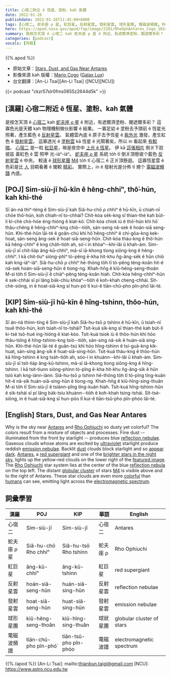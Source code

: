 ```yaml
---
title: 心宿二附近 ê 恆星、塗粉、kah 氣體
date: 2022-01-26
publishdate: 2022-01-26T11:45:00+0800
tags: [心宿二, 蛇夫座 ρ 星, 紅巨星, 反射星雲, 發射星雲, 球形星團, 電磁波頻譜, M4]
hero: https://apod.nasa.gov/apod/fap/image/2201/RhoOphAntares_Cogo_1024_annotated.jpg
summary: 是按怎天頂 ê 心宿二 kah 蛇夫座 ρ 星 ê 附近，有遮爾濟塗粉、閣遮爾多彩？
categories: [podcast]
vocals: [阿錕]
---
```


{{% apod %}}

- 原始文章：[Stars, Dust, and Gas Near Antares](https://apod.nasa.gov/apod/ap220126.html)
- 影像來源 kah 版權：[Mario Cogo](http://galaxlux.com/Author.htm) ([Galax Lux](http://galaxlux.com/))
- 台文翻譯：[An-Li Tsai][An-Li Tsai] ([NCU][NCU])

{{< podcast "ckzr57slr0fms0855z2644d5k" >}}

## [漢羅] 心宿二附近 ê 恆星、塗粉、kah 氣體
是按怎天頂 ê [心宿二][Antares 1] kah [蛇夫座 ρ 星][Rho Ophiuchi 1] ê 附近，有遮爾濟塗粉、閣遮爾多彩？
這寡色光是天體 kah 物理機制做伙影響 ê 結果。
一寡足幼 ê 塗粉去予頭前 ê 恆星光照著，產生藍色 ê [反射星雲][reflection nebulae]。
氣體雲內底 ê 原子去予恆星 ê [紫外光][ultraviolet] 激發，產生紅色 ê [發射星雲][emission nebulae t]。
這寡透光 ê [塗粉雲][dust] kā 恆星 ê 光閘著矣，所以 in 看起來 [有較暗][appear dark t]。
[心宿二][Antares 2] 是一粒 [紅巨星][red supergiant]，嘛是夜空中 [上光 ê 恆星][brighter stars in the night sky]。
伊 kā [這張相片][featured image] 倒爿下跤彼區 黃紅色 ê 雲 照甲 光-iàⁿ-iàⁿ。
[蛇夫座 ρ 星][Rho Ophiuchi 2] 系統 to̍h tī 倒爿頂懸彼个藍色 [反射星雲][reflection nebula] ê 中央。
較遠 ê [球形星團][globular cluster] [M4][M4] to̍h tī 心宿二 ê 正爿頂懸遐。
這寡恆星雲 ê 色彩是比 [人][humans] 目睭看著 ê 閣較 [精彩][colorful]。
實際上，in ê 發射光是分佈 tī 規个 [電磁波頻譜][electromagnetic spectrum] 內底。


## [POJ] Sim-siù-jī hū-kīn ê hêng-chhiⁿ, thô͘-hún, kah khì-thé
Sī án-ná thiⁿ-téng ê Sim-siù-jī kah Siâ-hu-chō ρ chhiⁿ ê hū-kīn, ū chiah-nī chōe thô͘-hún, koh chiah-nī to-chhái?
Chit-kóa se̍k-kng sī thian-thé kah bu̍t-lí ki-chè chò-hóe éng-hióng ê kiat-kò͘.
Chi̍t-kóa chiok iù ê thô͘-hún khì hō͘ thâu-chêng ê hêng-chhiⁿ-kng chiò--tio̍h, sán-seng nâ-sek ê hoán-siā seng-hûn.
Khì-thé-hûn lāi-té ê goân-chú khì hō͘ hêng-chhiⁿ ê chí-gōa-kng kek-hoat, sán-seng âng-sek ê hoat-siā-seng-hûn.
Chit-kóa thàu-kng ê thô͘-hún kā hêng-chhiⁿ ê kng cha̍h-tio̍h ah, só͘-í in khòaⁿ--khí-lâi ū khah-àm.
Sim-siù-jī sī chi̍t-lia̍p âng-kū-chhiⁿ, mā-sī iā-khong tiong siōng-kng ê hêng-chhiⁿ.
I kā chit-tiuⁿ siòng-phìⁿ tò-pêng ē-kha hit-khu n̂g-âng-se̍k ê hûn chiò kah kng-iàⁿ-iàⁿ.
Siâ-hu-chō ρ chhiⁿ hē-thóng to̍h tī tò-pêng téng-koân hit-ê nâ-sek hoán-siā-seng-hûn ê tiong-ng.
Khah-hn̄g ê kiû-hêng-seng-thoân M-sì to̍h tī Sim-siù-jī ê chiàⁿ-pêng téng-koân hiah.
Chit-kóa hêng-chhiⁿ-hûn ê sek-chhái sī pí lâng ba̍k-chiu khòaⁿ--tio̍h ê koh-khah cheng-chhái.
Si̍t-chè-siōng, in ê hoat-siā-kng sī hun-pò͘ tī kui-ê tiān-chû-pho pîn-phó͘ lāi-té.

## [KIP] Sim-siù-jī hū-kīn ê hîng-tshinn, thôo-hún, kah khì-thé
Sī án-ná thinn-tíng ê Sim-siù-jī kah Siâ-hu-tsō ρ tshinn ê hū-kīn, ū tsiah-nī tsuē thôo-hún, koh tsiah-nī to-tshái?
Tsit-kuá si̍k-kng sī thian-thé kah bu̍t-lí ki-tsè tsò-hué íng-hióng ê kiat-kòo.
Tsi̍t-kuá tsiok iù ê thôo-hún khì hōo thâu-tsîng ê hîng-tshinn-kng tsiò--tio̍h, sán-sing nâ-sik ê huán-siā sing-hûn.
Khì-thé-hûn lāi-té ê guân-tsú khì hōo hîng-tshinn ê tsí-guā-kng kik-huat, sán-sing âng-sik ê huat-siā-sing-hûn.
Tsit-kuá thàu-kng ê thôo-hún kā hîng-tshinn ê kng tsa̍h-tio̍h ah, sóo-í in khuànn--khí-lâi ū khah-àm.
Sim-siù-jī sī tsi̍t-lia̍p âng-kū-tshinn, mā-sī iā-khong tiong siōng-kng ê hîng-tshinn.
I kā tsit-tiunn siòng-phìnn tò-pîng ē-kha hit-khu n̂g-âng-si̍k ê hûn tsiò kah kng-iànn-iànn.
Siâ-hu-tsō ρ tshinn hē-thóng to̍h tī tò-pîng tíng-kuân hit-ê nâ-sik huán-siā-sing-hûn ê tiong-ng.
Khah-hn̄g ê kiû-hîng-sing-thuân M-sì to̍h tī Sim-siù-jī ê tsiànn-pîng tíng-kuân hiah.
Tsit-kuá hîng-tshinn-hûn ê sik-tshái sī pí lâng ba̍k-tsiu khuànn--tio̍h ê koh-khah tsing-tshái.
Si̍t-tsè-siōng, in ê huat-siā-kng sī hun-pòo tī kui-ê tiān-tsû-pho pîn-phóo lāi-té.

## [English] Stars, Dust, and Gas Near Antares
Why is the sky near [Antares][Antares 1] and [Rho Ophiuchi][Rho Ophiuchi 1] so dusty yet colorful?
The colors result from a mixture of objects and processes.
Fine dust -- illuminated from the front by starlight -- produces blue [reflection nebulae][reflection nebulae].
Gaseous clouds whose atoms are excited by [ultraviolet][ultraviolet] starlight produce reddish [emission nebulae][emission nebulae e].
Backlit [dust][dust] clouds block starlight and so [appear dark][appear dark e].
[Antares][Antares 2], a [red supergiant][red supergiant] and one of the [brighter stars in the night sky][brighter stars in the night sky], lights up the yellow-red clouds on the lower right of the [featured image][featured image].
The [Rho Ophiuchi][Rho Ophiuchi 2] star system lies at the center of the blue [reflection nebula][reflection nebula] on the top left.
The distant [globular cluster][globular cluster] of stars [M4][M4] is visible above and to the right of Antares.
These star clouds are even more [colorful][colorful] than [humans][humans] can see, emitting light across the [electromagnetic spectrum][electromagnetic spectrum].

## 詞彙學習

|漢羅|POJ|KIP|華語|English|
|-|-|-|-|-|
|心宿二|Sim-siù-jī|Sim-siù-jī|心宿二|Antares|
|蛇夫座 ρ 星|Siâ-hu-chō Rho chhiⁿ|Siâ-hu-tsō Rho tshinn|蛇夫座 ρ|Rho Ophiuchi|
|紅巨星|âng-kū-chhiⁿ|âng-kū-tshinn|紅巨星|red supergiant|
|反射星雲|hoán-siā-seng-hûn|huán-siā-sing-hûn|反射星雲|reflection nebulae|
|發射星雲|hoat-siā-seng-hûn|huat-siā-sing-hûn|發射星雲|emission nebulae|
|球形星團|kiû-hêng-seng-thoân|kiû-hîng-sing-thuân|球狀星團|globular cluster of stars|
|電磁波頻譜|tiān-chû-pho pîn-phó͘|tiān-tsû-pho pîn-phóo|電磁波譜|electromagnetic spectrum|

{{% /apod %}}
[An-Li Tsai]: mailto:thianbun.taigi@gmail.com
[NCU]: https://www.astro.ncu.edu.tw


[Antares 1]:https://en.wikipedia.org/wiki/Antares
[Rho Ophiuchi 1]:https://en.wikipedia.org/wiki/Rho_Ophiuchi_cloud_complex
[reflection nebulae]:https://apod.nasa.gov/apod/fap/reflection_nebulae.html
[ultraviolet]:https://science.nasa.gov/ems/10_ultravioletwaves
[emission nebulae e]:https://apod.nasa.gov/apod/ap210214.html
[emission nebulae t]:https://apod.tw/daily/20210214/
[dust]:https://apod.nasa.gov/apod/ap030706.html
[appear dark e]:https://apod.nasa.gov/apod/ap201122.html
[appear dark t]:https://apod.tw/daily/20201122/
[Antares 2]:http://stars.astro.illinois.edu/sow/antares.html
[red supergiant]:http://hyperphysics.phy-astr.gsu.edu/hbase/astro/redsup.html
[brighter stars in the night sky]:https://en.wikipedia.org/wiki/List_of_brightest_stars#Table
[featured image]:http://galaxlux.com/The%20Magnificent%20Rho%20Ophiuchi%20Complex.htm
[Rho Ophiuchi 2]:https://en.wikipedia.org/wiki/Rho_Ophiuchi
[reflection nebula]:https://en.wikipedia.org/wiki/Reflection_nebula
[globular cluster]:https://apod.nasa.gov/apod/fap/globular_clusters.html
[M4]:https://apod.nasa.gov/apod/ap000523.html
[colorful]:https://spaceplace.nasa.gov/color-your-universe-game/en/
[humans]:https://apod.nasa.gov/apod/ap190818.html
[electromagnetic spectrum]:https://science.nasa.gov/ems/01_intro
